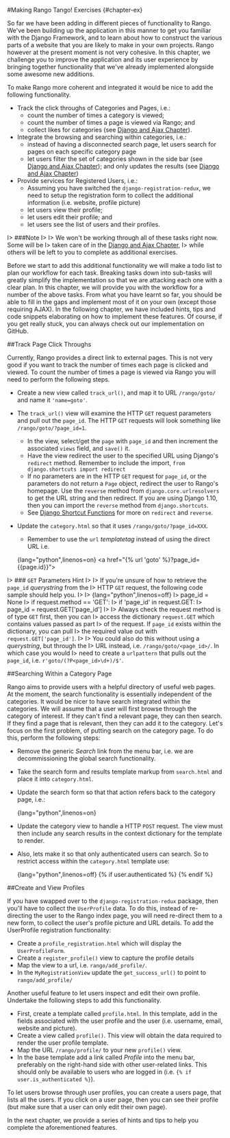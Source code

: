 #Making Rango Tango! Exercises {#chapter-ex}

So far we have been adding in different pieces of functionality to
Rango. We've been building up the application in this manner to get you
familiar with the Django Framework, and to learn about how to construct
the various parts of a website that you are likely to make in your own
projects. Rango however at the present moment is not very cohesive. In
this chapter, we challenge you to improve the application and its user
experience by bringing together functionality that we've already
implemented alongside some awesome new additions.

To make Rango more coherent and integrated it would be nice to add the
following functionality.

- Track the click throughs of Categories and Pages, i.e.:
	- count the number of times a category is viewed;
	- count the number of times a page is viewed via Rango; and
	- collect likes for categories (see [Django and Ajax Chapter]({#chapter-ajax})).
- Integrate the browsing and searching within categories, i.e.:
	- instead of having a disconnected search page, let users search for pages on each specific category page
	- let users filter the set of categories shown in the side bar (see [Django and Ajax Chapter]({#chapter-ajax})); and only updates the results (see [Django and Ajax Chapter]({#chapter-ajax}))
- Provide services for Registered Users, i.e.:
	- Assuming you have switched the `django-registration-redux`, we need to setup the registration form to collect the additional information (i.e. website, profile picture)
	- let users view their profile;
	- let users edit their profile; and
	- let users see the list of users and their profiles.

I> ###Note
I>
I> We won't be working through all of these tasks right now. Some will be
I> taken care of in the [Django and Ajax Chapter]({#chapter-ajax}), 
I> while others will be left to you to complete as additional exercises.

Before we start to add this additional functionality we will make a todo
list to plan our workflow for each task. Breaking tasks down into
sub-tasks will greatly simplify the implementation so that we are
attacking each one with a clear plan. In this chapter, we will provide
you with the workflow for a number of the above tasks. From what you
have learnt so far, you should be able to fill in the gaps and implement
most of it on your own (except those requiring AJAX). In the following
chapter, we have included hints, tips and code snippets elaborating on how to
implement these features. Of course, if you get really stuck, you can always check out our implementation on GitHub.

##Track Page Click Throughs

Currently, Rango provides a direct link to external pages. This is not
very good if you want to track the number of times each page is clicked
and viewed. To count the number of times a page is viewed via Rango you
will need to perform the following steps.

- Create a new view called `track_url()`, and map it to URL `/rango/goto/` and name it `'name=goto'`.
- The `track_url()` view will examine the HTTP `GET` request parameters and pull out the `page_id`. The HTTP `GET` requests will look something like `/rango/goto/?page_id=1`.
	- In the view, select/get the `page` with `page_id` and then increment the associated `views` field, and `save()` it.
	- Have the view redirect the user to the specified URL using Django's `redirect` method. Remember to include the import, `from django.shortcuts import redirect`
	- If no parameters are in the HTTP `GET` request for `page_id`, or the parameters do not return a `Page` object,  redirect the user to Rango's homepage. Use the `reverse` method from `django.core.urlresolvers` to get the URL string and then redirect. If you are using Django 1.10, then you can import the `reverse` method from `django.shortcuts`.
	- See [Django Shortcut Functions](https://docs.djangoproject.com/en/1.9/topics/http/shortcuts/) for more on `redirect` and `reverse`.
- Update the `category.html` so that it uses `/rango/goto/?page_id=XXX`.
	- Remember to use  the `url` *templatetag* instead of using the direct URL i.e. 
	
	{lang="python",linenos=on}
		<a href="{% url 'goto' %}?page_id={{page.id}}"\>


I> ### `GET` Parameters Hint
I>
I> If you're unsure of how to retrieve the `page_id` *querystring* from the
I> HTTP `GET` request, the following code sample should help you.
I>
I> {lang="python",linenos=off}
I> 		page_id = None
I> 		if request.method == 'GET':
I> 				if 'page_id' in request.GET:
I> 					page_id = request.GET['page_id']
I>
I> Always check the request method is of type `GET` first, then you can
I> access the dictionary `request.GET` which contains values passed as part
I> of the request. If `page_id` exists within the dictionary, you can pull
I> the required value out with `request.GET['page_id']`.
I>
I> You could also do this without using a *querystring*, but through the
I> URL instead, i.e. `/rango/goto/<page_id>/`. In which case you would
I> need to create a `urlpattern` that pulls out the `page_id`, i.e. `r'goto/(?P<page_id>\d+)/$'`.


##Searching Within a Category Page

Rango aims to provide users with a helpful directory of useful web pages. At
the moment, the search functionality is essentially independent of the
categories. It would be nicer to have search integrated within the categories.
We will assume that a user will first browse through the category of
interest. If they can't find a relevant page, they can
then search. If they find a page that is relevant, then they can
add it to the category. Let's focus on the first problem, of putting search on the category page. To do this, perform the
following steps:

- Remove the generic *Search* link from the menu bar, i.e. we are decommissioning the global search functionality.
- Take the search form and results template markup from `search.html` and place it into `category.html`.
- Update the search form so that that action refers back to the category page, i.e.:

	{lang="python",linenos=on}
		<form class="form-inline" id="user_form" 
			method="post" action="{% url 'show_category'  category.slug %}">

- Update the category view to handle a HTTP `POST` request. The view must then include any search results in the context dictionary for the template to render.
- Also, lets make it so that only authenticated users can search. So to restrict access within the `category.html` template use:

	{lang="python",linenos=off}
		{% if user.authenticated %} 
			<!-- Insert search code here -->
		{% endif %}
		

##Create and View Profiles

If you have swapped over to the `django-registration-redux` package,
then you'll have to collect the `UserProfile` data. To do this, instead
of re-directing the user to the Rango index page, you will need re-direct
them to a new form, to collect the user's profile picture and URL details. To add the
UserProfile registration functionality:

- Create a `profile_registration.html` which will display the `UserProfileForm`.
- Create a `register_profile()` view to capture the profile details
- Map the view to a url, i.e. `rango/add_profile/`.
- In the `MyRegistrationView` update the `get_success_url()` to point to `rango/add_profile/`

Another useful feature to let users inspect and edit their own profile.
Undertake the following steps to add this functionality.

- First, create a template called `profile.html`. In this template, add in the fields associated with the user profile and the user (i.e. username, email, website and picture).
- Create a view called `profile()`. This view will obtain the data required to render the user profile template.
- Map the URL `/rango/profile/` to your new `profile()` view.
- In the base template add a link called *Profile* into the menu bar, preferably on the right-hand side with other user-related links. This should only be available to users who are logged in (i.e. `{% if user.is_authenticated %}`).

To let users browse through user profiles, you can create a users page,
that lists all the users. If you click on a user page, then you can see
their profile (but make sure that a user can only edit their own page).

In the next chapter, we provide a series of hints and tips to help you complete the aforementioned features.
